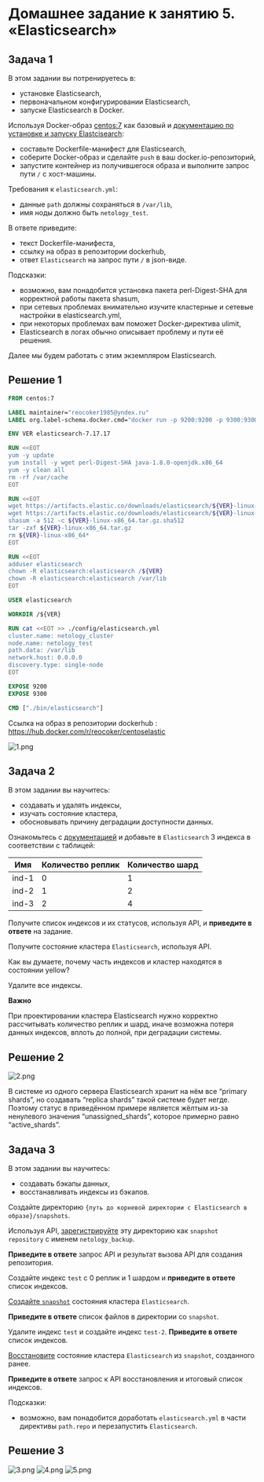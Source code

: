 # Домашнее задание к занятию 5. «Elasticsearch» 

## Задача 1

В этом задании вы потренируетесь в:

- установке Elasticsearch,
- первоначальном конфигурировании Elasticsearch,
- запуске Elasticsearch в Docker.

Используя Docker-образ [centos:7](https://hub.docker.com/_/centos) как базовый и 
[документацию по установке и запуску Elastcisearch](https://www.elastic.co/guide/en/elasticsearch/reference/current/targz.html):

- составьте Dockerfile-манифест для Elasticsearch,
- соберите Docker-образ и сделайте `push` в ваш docker.io-репозиторий,
- запустите контейнер из получившегося образа и выполните запрос пути `/` c хост-машины.

Требования к `elasticsearch.yml`:

- данные `path` должны сохраняться в `/var/lib`,
- имя ноды должно быть `netology_test`.

В ответе приведите:

- текст Dockerfile-манифеста,
- ссылку на образ в репозитории dockerhub,
- ответ `Elasticsearch` на запрос пути `/` в json-виде.

Подсказки:

- возможно, вам понадобится установка пакета perl-Digest-SHA для корректной работы пакета shasum,
- при сетевых проблемах внимательно изучите кластерные и сетевые настройки в elasticsearch.yml,
- при некоторых проблемах вам поможет Docker-директива ulimit,
- Elasticsearch в логах обычно описывает проблему и пути её решения.

Далее мы будем работать с этим экземпляром Elasticsearch.

## Решение 1

```dockerfile
FROM centos:7

LABEL maintainer="reocoker1985@yndex.ru"
LABEL org.label-schema.docker.cmd="docker run -p 9200:9200 -p 9300:9300 reocoker/centoselastic"

ENV VER elasticsearch-7.17.17

RUN <<EOT
yum -y update 
yum install -y wget perl-Digest-SHA java-1.8.0-openjdk.x86_64
yum -y clean all 
rm -rf /var/cache
EOT

RUN <<EOT
wget https://artifacts.elastic.co/downloads/elasticsearch/${VER}-linux-x86_64.tar.gz
wget https://artifacts.elastic.co/downloads/elasticsearch/${VER}-linux-x86_64.tar.gz.sha512
shasum -a 512 -c ${VER}-linux-x86_64.tar.gz.sha512
tar -zxf ${VER}-linux-x86_64.tar.gz
rm ${VER}-linux-x86_64*
EOT

RUN <<EOT
adduser elasticsearch
chown -R elasticsearch:elasticsearch /${VER}
chown -R elasticsearch:elasticsearch /var/lib
EOT

USER elasticsearch

WORKDIR /${VER}

RUN cat <<EOT >> ./config/elasticsearch.yml
cluster.name: netology_cluster
node.name: netology_test 
path.data: /var/lib
network.host: 0.0.0.0
discovery.type: single-node
EOT

EXPOSE 9200
EXPOSE 9300

CMD ["./bin/elasticsearch"]

```
Cсылкa на образ в репозитории dockerhub :  https://hub.docker.com/r/reocoker/centoselastic

![1.png](./img/1.png)

## Задача 2

В этом задании вы научитесь:

- создавать и удалять индексы,
- изучать состояние кластера,
- обосновывать причину деградации доступности данных.

Ознакомьтесь с [документацией](https://www.elastic.co/guide/en/elasticsearch/reference/current/indices-create-index.html) 
и добавьте в `Elasticsearch` 3 индекса в соответствии с таблицей:

| Имя | Количество реплик | Количество шард |
|-----|-------------------|-----------------|
| ind-1| 0 | 1 |
| ind-2 | 1 | 2 |
| ind-3 | 2 | 4 |

Получите список индексов и их статусов, используя API, и **приведите в ответе** на задание.

Получите состояние кластера `Elasticsearch`, используя API.

Как вы думаете, почему часть индексов и кластер находятся в состоянии yellow?

Удалите все индексы.

**Важно**

При проектировании кластера Elasticsearch нужно корректно рассчитывать количество реплик и шард,
иначе возможна потеря данных индексов, вплоть до полной, при деградации системы.

## Решение 2

![2.png](./img/2.png)

В системе из одного сервера  Elasticsearch хранит на нём все “primary shards”, но создавать “replica shards” такой системе будет негде.
Поэтому статус в приведённом примере является жёлтым из-за ненулевого значения “unassigned_shards”, которое примерно равно “active_shards”.

## Задача 3

В этом задании вы научитесь:

- создавать бэкапы данных,
- восстанавливать индексы из бэкапов.

Создайте директорию `{путь до корневой директории с Elasticsearch в образе}/snapshots`.

Используя API, [зарегистрируйте](https://www.elastic.co/guide/en/elasticsearch/reference/current/snapshots-register-repository.html#snapshots-register-repository) 
эту директорию как `snapshot repository` c именем `netology_backup`.

**Приведите в ответе** запрос API и результат вызова API для создания репозитория.

Создайте индекс `test` с 0 реплик и 1 шардом и **приведите в ответе** список индексов.

[Создайте `snapshot`](https://www.elastic.co/guide/en/elasticsearch/reference/current/snapshots-take-snapshot.html) 
состояния кластера `Elasticsearch`.

**Приведите в ответе** список файлов в директории со `snapshot`.

Удалите индекс `test` и создайте индекс `test-2`. **Приведите в ответе** список индексов.

[Восстановите](https://www.elastic.co/guide/en/elasticsearch/reference/current/snapshots-restore-snapshot.html) состояние
кластера `Elasticsearch` из `snapshot`, созданного ранее. 

**Приведите в ответе** запрос к API восстановления и итоговый список индексов.

Подсказки:

- возможно, вам понадобится доработать `elasticsearch.yml` в части директивы `path.repo` и перезапустить `Elasticsearch`.

## Решение 3

![3.png](./img/3.png)
![4.png](./img/4.png)
![5.png](./img/5.png)
